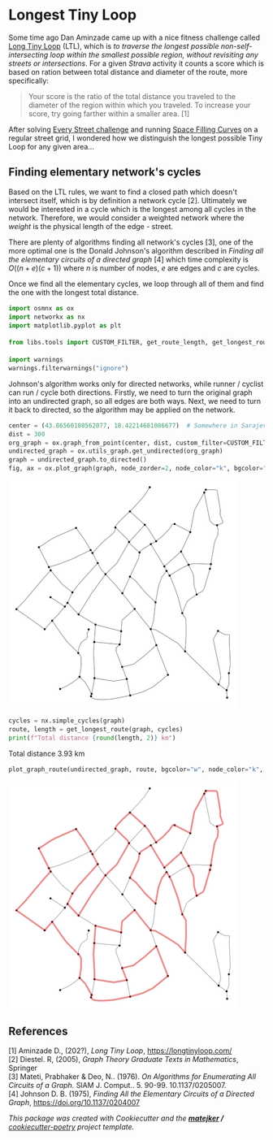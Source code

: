 # Longest Tiny Loop
Some time ago Dan Aminzade came up with a nice fitness challenge called [Long Tiny Loop](https://longtinyloop.com/) (LTL), 
which is _to traverse the longest possible non-self-intersecting loop within the smallest possible region, without 
revisiting any streets or intersections_. For a given _Strava_ activity it counts a score which is based on ration 
between total distance and diameter of the route, more specifically:

> Your score is the ratio of the total distance you traveled to the diameter of the region within which you traveled. 
> To increase your score, try going farther within a smaller area. [1]

After solving [Every Street challenge](http://www.everystreetchallenge.com/) and running 
[Space Filling Curves](https://matejker.github.io/run-hilbert-run/) on a regular street grid, 
I wondered how we distinguish the longest possible Tiny Loop for any given area...

## Finding elementary network's cycles
Based on the LTL rules, we want to find a closed path which doesn't intersect itself, which is by definition a network 
cycle [2]. Ultimately we would be interested in a cycle which is the longest among all cycles in the network. 
Therefore, we would consider a weighted network where the _weight_ is the physical length of the edge - street.

There are plenty of algorithms finding all network's cycles [3], one of the more optimal one is the Donald Johnson's 
algorithm described in _Finding all the elementary circuits of a directed graph_ [4] which time complexity is 
$O((n + e)(c + 1))$ where $n$ is number of nodes, $e$ are edges and $c$ are cycles.

Once we find all the elementary cycles, we loop through all of them and find the one with the longest total distance.

```python
import osmnx as ox
import networkx as nx
import matplotlib.pyplot as plt

from libs.tools import CUSTOM_FILTER, get_route_length, get_longest_route, plot_graph_route

import warnings
warnings.filterwarnings("ignore")
```

Johnson's algorithm works only for directed networks, while runner / cyclist can run / cycle both directions. 
Firstly, we need to turn the original graph into an undirected graph, so all edges are both ways. Next, we need to 
turn it back to directed, so the algorithm may be applied on the network.

```python
center = (43.86560108562077, 18.42214681086677)  # Somewhere in Sarajevo
dist = 300
org_graph = ox.graph_from_point(center, dist, custom_filter=CUSTOM_FILTER)
undirected_graph = ox.utils_graph.get_undirected(org_graph)
graph = undirected_graph.to_directed()
fig, ax = ox.plot_graph(graph, node_zorder=2, node_color="k", bgcolor="w")
```
![](./sarajevo.png)
```python
cycles = nx.simple_cycles(graph)
route, length = get_longest_route(graph, cycles)
print(f"Total distance {round(length, 2)} km")
```
Total distance 3.93 km
```python
plot_graph_route(undirected_graph, route, bgcolor="w", node_color="k", route_alpha=0.3)
```
![](./sarajevo_route.png)

## References
[1] Aminzade D., (202?), _Long Tiny Loop_, https://longtinyloop.com/   
[2] Diestel. R, (2005), _Graph Theory Graduate Texts in Mathematics_, Springer  
[3] Mateti, Prabhaker & Deo, N.. (1976). _On Algorithms for Enumerating All Circuits of a Graph._ SIAM J. Comput.. 5. 90-99. 10.1137/0205007.  
[4] Johnson D. B. (1975), _Finding All the Elementary Circuits of a Directed Graph_, https://doi.org/10.1137/0204007  


_This package was created with Cookiecutter and the **[matejker](https://github.com/matejker) /** [cookiecutter-poetry](https://github.com/matejker/cookiecutter-poetry) project template._
